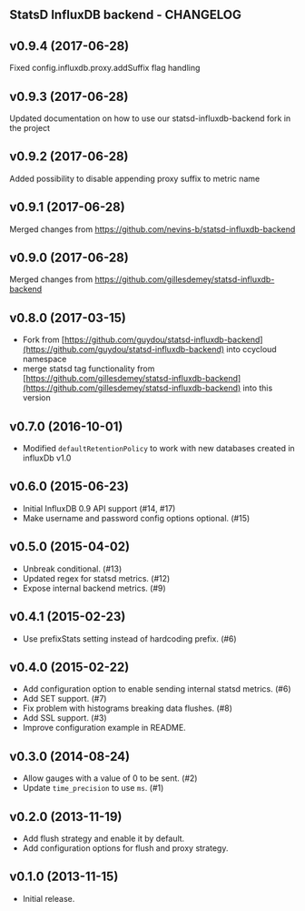 StatsD InfluxDB backend - CHANGELOG
-----------------------------------

## v0.9.4 (2017-06-28)
Fixed config.influxdb.proxy.addSuffix flag handling

## v0.9.3 (2017-06-28)
Updated documentation on how to use our statsd-influxdb-backend fork in the project

## v0.9.2 (2017-06-28)
Added possibility to disable appending proxy suffix to metric name

## v0.9.1 (2017-06-28)
Merged changes from https://github.com/nevins-b/statsd-influxdb-backend

## v0.9.0 (2017-06-28)
Merged changes from https://github.com/gillesdemey/statsd-influxdb-backend

## v0.8.0 (2017-03-15)
* Fork from [https://github.com/guydou/statsd-influxdb-backend](https://github.com/guydou/statsd-influxdb-backend) into
  ccycloud namespace
* merge statsd tag functionality from [https://github.com/gillesdemey/statsd-influxdb-backend](https://github.com/gillesdemey/statsd-influxdb-backend) 
  into this version 
  
## v0.7.0 (2016-10-01)

* Modified `defaultRetentionPolicy` to work with new databases created in influxDb v1.0

## v0.6.0 (2015-06-23)

* Initial InfluxDB 0.9 API support (#14, #17)
* Make username and password config options optional. (#15)

## v0.5.0 (2015-04-02)

* Unbreak conditional. (#13)
* Updated regex for statsd metrics. (#12)
* Expose internal backend metrics. (#9)

## v0.4.1 (2015-02-23)

* Use prefixStats setting instead of hardcoding prefix. (#6)

## v0.4.0 (2015-02-22)

* Add configuration option to enable sending internal statsd metrics. (#6)
* Add SET support. (#7)
* Fix problem with histograms breaking data flushes. (#8)
* Add SSL support. (#3)
* Improve configuration example in README.

## v0.3.0 (2014-08-24)

* Allow gauges with a value of 0 to be sent. (#2)
* Update `time_precision` to use `ms`. (#1)

## v0.2.0 (2013-11-19)

* Add flush strategy and enable it by default.
* Add configuration options for flush and proxy strategy.

## v0.1.0 (2013-11-15)

* Initial release.
